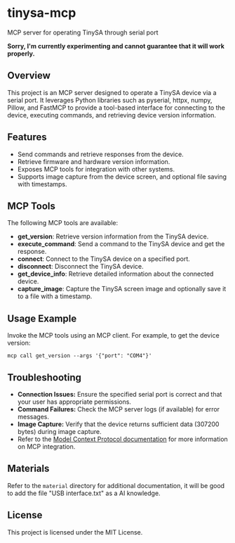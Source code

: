 # tinysa-mcp

MCP server for operating TinySA through serial port

**Sorry, I'm currently experimenting and cannot guarantee that it will work properly.**

## Overview
This project is an MCP server designed to operate a TinySA device via a serial port. It leverages Python libraries such as pyserial, httpx, numpy, Pillow, and FastMCP to provide a tool-based interface for connecting to the device, executing commands, and retrieving device version information.

## Features
- Send commands and retrieve responses from the device.
- Retrieve firmware and hardware version information.
- Exposes MCP tools for integration with other systems.
- Supports image capture from the device screen, and optional file saving with timestamps.

## MCP Tools
The following MCP tools are available:
- **get_version**: Retrieve version information from the TinySA device.
- **execute_command**: Send a command to the TinySA device and get the response.
- **connect**: Connect to the TinySA device on a specified port.
- **disconnect**: Disconnect the TinySA device.
- **get_device_info**: Retrieve detailed information about the connected device.
- **capture_image**: Capture the TinySA screen image and optionally save it to a file with a timestamp.

## Usage Example
Invoke the MCP tools using an MCP client. For example, to get the device version:
```
mcp call get_version --args '{"port": "COM4"}'
```

## Troubleshooting
- **Connection Issues:** Ensure the specified serial port is correct and that your user has appropriate permissions.
- **Command Failures:** Check the MCP server logs (if available) for error messages.
- **Image Capture:** Verify that the device returns sufficient data (307200 bytes) during image capture.
- Refer to the [Model Context Protocol documentation](https://modelcontextprotocol.io/docs) for more information on MCP integration.

## Materials
Refer to the `material` directory for additional documentation, it will be good to add the file "USB interface.txt" as a AI knowledge.

## License
This project is licensed under the MIT License.